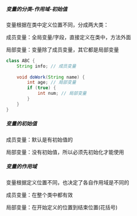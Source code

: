 #####  变量的分类-作用域-初始值 

变量根据在类中定义位置不同，分成两大类：

成员变量：全局变量/字段，直接定义在类中，方法外面

局部变量：变量除了成员变量，其它都是局部变量

```java
class ABC {
    String info; // 成员变量
    
    void doWork(String name) {
        int age; // 局部变量
        if (true) {
            int num; // 局部变量
        }
    }
}
```

##### 变量的初始值

成员变量：默认是有初始值的

局部变量：没有初始值，所以必须先初始化才能使用

##### 变量的作用域

变量根据定义位置不同，也决定了各自作用域是不同的

成员变量：在整个类中都有效

局部变量：在开始定义的位置到结束位置(花括号)




